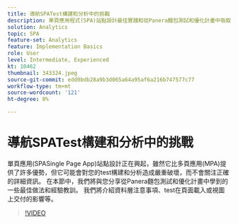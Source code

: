 ```yaml
---
title: 導航SPATest構建和分析中的挑戰
description: 單頁應用程式(SPA)站點設計最佳實踐和從Panera麵包測試和優化計畫中吸取的經驗教訓。 我們將介紹資料層注意事項、test在頁面載入或查看時交付的影響
solution: Analytics
topic: SPA
feature-set: Analytics
feature: Implementation Basics
role: User
level: Intermediate, Experienced
kt: 10462
thumbnail: 343324.jpeg
source-git-commit: edd0bdb28a9b3d065a64a95af6a216b747577c77
workflow-type: tm+mt
source-wordcount: '121'
ht-degree: 0%

---
```


# 導航SPATest構建和分析中的挑戰

單頁應用(SPASingle Page App)站點設計正在興起，雖然它比多頁應用(MPA)提供了許多優勢，但它可能會對您的test構建和分析造成嚴重破壞，而不會關注正確的詳細資訊。 在本節中，我們將與您分享從Panera麵包測試和優化計畫中學到的一些最佳做法和經驗教訓。 我們將介紹資料層注意事項、test在頁面載入或視圖上交付的影響等。

>[!VIDEO](https://video.tv.adobe.com/v/343324/?quality=12&learn=on)
